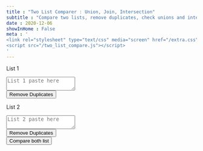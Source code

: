 ```yaml
---
title : "Two List Comparer : Union, Join, Intersection"
subtitle : "Compare two lists, remove duplicates, check unions and intersections, unique sets, based on vanilla javascript"
date : 2020-12-06
showInHome : False
meta : '
<link rel="stylesheet" type="text/css" media="screen" href="/extra.css" /> 
<script src="/two_list_compare.js"></script>
'
---
```



<div class ="grid align-center">    
 <div class="cell -6of12"> 
  <p>List 1</p>
  <textarea id="textbox1" name="textarea1" placeholder="List 1 paste here"></textarea><br> 
  <button value="Remove Duplicate" onclick="unique('textbox1')" type="button">Remove Duplicates</button>   
 </div>    
 <div class="cell -6of12">    
  <p>List 2</p>
  <textarea id="textbox2" name="textarea2" placeholder="List 2 paste here"></textarea><br>
  <button value="Remove Duplicate" onclick="unique('textbox2')" type="button">Remove Duplicates</button>   
 </div>    
</div>

<div class ="grid">    
 <button type="button" value="Compare List" onclick="getText()"> Compare both list </button>  
</div>

<div class ="grid align-center" id="divMsg" style="display:none">    
 <div class="cell -6of12">    
  <p>Only in List 1</p>
  <textarea id="textbox3" name="textarea3" placeholder=""></textarea>    
  <p>List 1 (and) List 2</p>
  <textarea id="textbox5" name="textarea5" placeholder=""></textarea>    
 </div>
 <div class="cell -6of12">    
  <p>Only in List 2</p>
  <textarea id="textbox4" name="textarea4" placeholder=""></textarea>    
  <p>List 1 (or) List 2</p>
  <textarea id="textbox6" name="textarea6" placeholder=""></textarea>    
 </div>    
</div>


